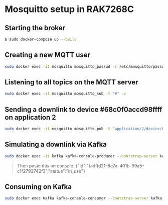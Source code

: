 # Mosquitto setup in RAK7268C

## Starting the broker
```sh
$ sudo docker-compose up --build
```

## Creating a new MQTT user
```sh
sudo docker exec -it mosquitto mosquitto_passwd -c /etc/mosquitto/passwd {{USERNAME}}
```

## Listening to all topics on the MQTT server
```sh
sudo docker exec -it mosquitto mosquitto_sub -t "#" -v
```

## Sending a downlink to device #68c0f0accd98ffff on application 2
```sh
sudo docker exec -it mosquitto mosquitto_pub -t "application/2/device/68c0f0accd98ffff/tx" -m '{"confirmed":false,"fPort":2,"data":"FFFFFF"}'
```

## Simulating a downlink via Kafka
```sh
sudo docker exec -it kafka kafka-console-producer --bootstrap-server kafka:9092 --topic update-scooter
```
> Then paste this on console: {"id":"fadffd21-6e7a-401b-99a5-c1f2792742f3","status":"in_use"}

## Consuming on Kafka
```sh
sudo docker exec kafka kafka-console-consumer --bootstrap-server kafka:9092 --topic track-scooter --from-beginning
```
